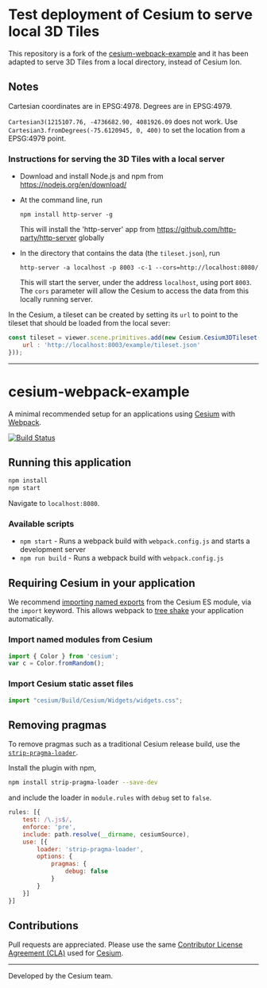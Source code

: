 # Test deployment of Cesium to serve local 3D Tiles

This repository is a fork of the [cesium-webpack-example](https://github.com/CesiumGS/cesium-webpack-example) and it has been adapted to serve 3D Tiles from a local directory, instead of Cesium Ion.

## Notes

Cartesian coordinates are in EPSG:4978. Degrees are in EPSG:4979.

`Cartesian3(1215107.76, -4736682.90, 4081926.09` does not work. 
Use `Cartesian3.fromDegrees(-75.6120945, 0, 400)` to set the location from a EPSG:4979 point.

### Instructions for serving the 3D Tiles with a local server

- Download and install Node.js and npm from https://nodejs.org/en/download/

- At the command line, run 

  `npm install http-server -g`

  This will install the 'http-server' app from https://github.com/http-party/http-server globally
  
- In the directory that contains the data (the `tileset.json`), run
  
  `http-server -a localhost -p 8003 -c-1 --cors=http://localhost:8080/`
  
  This will start the server, under the address `localhost`, using port `8003`. The `cors` parameter will allow the Cesium to access the data from this locally running server.
  
In the Cesium, a tileset can be created by setting its `url` to point to the tileset that should be loaded from the local sever:
```JavaScript
const tileset = viewer.scene.primitives.add(new Cesium.Cesium3DTileset({
    url : 'http://localhost:8003/example/tileset.json'
}));
```

---

# cesium-webpack-example

A minimal recommended setup for an applications using [Cesium](https://cesium.com) with [Webpack](https://webpack.js.org/concepts/).

[![Build Status](https://travis-ci.org/CesiumGS/cesium-webpack-example.svg?branch=using-custom-loader)](https://travis-ci.org/CesiumGS/cesium-webpack-example)

## Running this application

````sh
npm install
npm start
````

Navigate to `localhost:8080`.

### Available scripts

* `npm start` - Runs a webpack build with `webpack.config.js` and starts a development server
* `npm run build` - Runs a webpack build with `webpack.config.js`

## Requiring Cesium in your application

We recommend [importing named exports](https://developer.mozilla.org/en-US/docs/Web/JavaScript/Reference/Statements/import) from the Cesium ES module, via the `import` keyword. This allows webpack to [tree shake](https://webpack.js.org/guides/tree-shaking/) your application automatically.

### Import named modules from Cesium

````js
import { Color } from 'cesium';
var c = Color.fromRandom();
````

### Import Cesium static asset files

````js
import "cesium/Build/Cesium/Widgets/widgets.css";
````

## Removing pragmas

To remove pragmas such as a traditional Cesium release build, use the [`strip-pragma-loader`](https://www.npmjs.com/package/strip-pragma-loader).

Install the plugin with npm,

````sh
npm install strip-pragma-loader --save-dev
````

and include the loader in `module.rules` with `debug` set to `false`.

````js
rules: [{
	test: /\.js$/,
	enforce: 'pre',
	include: path.resolve(__dirname, cesiumSource),
	use: [{
		loader: 'strip-pragma-loader',
		options: {
		    pragmas: {
				debug: false
			}
		}
	}]
}]
````

## Contributions

Pull requests are appreciated. Please use the same [Contributor License Agreement (CLA)](https://github.com/CesiumGS/cesium/blob/master/CONTRIBUTING.md) used for [Cesium](https://cesium.com/).

---

Developed by the Cesium team.

